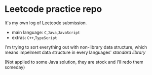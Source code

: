 # Leetcode practice repo
It's my own log of Leetcode submission. 
- main language: `C`,`Java`,`JavaScript`
- extras: `C++`,`TypeScript`

I'm trying to sort everything out with non-library data structure, which means impelment data structure in every languages' *standard library*

(Not applied to some Java solution, they are stock and I'll redo them someday)
